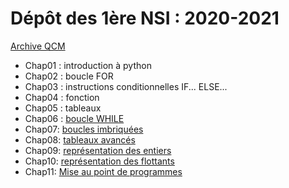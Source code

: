 # Dépôt des 1ère NSI : 2020-2021


[Archive QCM](https://github.com/thfruchart/1nsi-2020/blob/master/Anciens_QCM.md)

* Chap01 : introduction à python
* Chap02 : boucle FOR
* Chap03 : instructions conditionnelles IF... ELSE...
* Chap04 : fonction 
* Chap05 : tableaux
* Chap06 : [boucle WHILE](https://github.com/thfruchart/1nsi-2020/tree/master/Chap06)
* Chap07: [boucles imbriquées](https://github.com/thfruchart/1nsi-2020/tree/master/Chap07)
* Chap08: [tableaux avancés](https://github.com/thfruchart/1nsi-2020/tree/master/Chap08)
* Chap09: [représentation des entiers](https://github.com/thfruchart/1nsi-2020/tree/master/Chap09)
* Chap10: [représentation des flottants](https://github.com/thfruchart/1nsi-2020/tree/master/Chap10)
* Chap11: [Mise au point de programmes](https://github.com/thfruchart/1nsi-2020/tree/master/Chap11)
